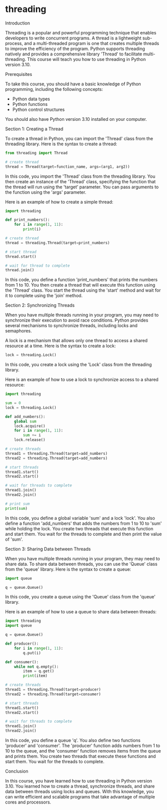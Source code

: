 
threading
=========
Introduction

Threading is a popular and powerful programming technique that enables developers to write concurrent programs. A thread is a lightweight sub-process, and a multi-threaded program is one that creates multiple threads to improve the efficiency of the program. Python supports threading natively and provides a comprehensive library 'Thread' to facilitate multi-threading. This course will teach you how to use threading in Python version 3.10.

Prerequisites

To take this course, you should have a basic knowledge of Python programming, including the following concepts:

 - Python data types
 - Python functions
 - Python control structures

You should also have Python version 3.10 installed on your computer.

Section 1: Creating a Thread

To create a thread in Python, you can import the 'Thread' class from the threading library. Here is the syntax to create a thread:

```python
from threading import Thread

# create thread
thread = Thread(target=function_name, args=(arg1, arg2))
```

In this code, you import the 'Thread' class from the threading library. You then create an instance of the 'Thread' class, specifying the function that the thread will run using the 'target' parameter. You can pass arguments to the function using the 'args' parameter.

Here is an example of how to create a simple thread:

```python
import threading

def print_numbers():
    for i in range(1, 11):
        print(i)

# create thread
thread = threading.Thread(target=print_numbers)

# start thread
thread.start()

# wait for thread to complete
thread.join()
```

In this code, you define a function 'print_numbers' that prints the numbers from 1 to 10. You then create a thread that will execute this function using the 'Thread' class. You start the thread using the 'start' method and wait for it to complete using the 'join' method.

Section 2: Synchronizing Threads

When you have multiple threads running in your program, you may need to synchronize their execution to avoid race conditions. Python provides several mechanisms to synchronize threads, including locks and semaphores.

A lock is a mechanism that allows only one thread to access a shared resource at a time. Here is the syntax to create a lock:

```python
lock = threading.Lock()
```

In this code, you create a lock using the 'Lock' class from the threading library.

Here is an example of how to use a lock to synchronize access to a shared resource:

```python
import threading

sum = 0
lock = threading.Lock()

def add_numbers():
    global sum
    lock.acquire()
    for i in range(1, 11):
        sum += i
    lock.release()

# create threads
thread1 = threading.Thread(target=add_numbers)
thread2 = threading.Thread(target=add_numbers)

# start threads
thread1.start()
thread2.start()

# wait for threads to complete
thread1.join()
thread2.join()

# print sum
print(sum)
```

In this code, you define a global variable 'sum' and a lock 'lock'. You also define a function 'add_numbers' that adds the numbers from 1 to 10 to 'sum' while holding the lock. You create two threads that execute this function and start them. You wait for the threads to complete and then print the value of 'sum'.

Section 3: Sharing Data between Threads

When you have multiple threads running in your program, they may need to share data. To share data between threads, you can use the 'Queue' class from the 'queue' library. Here is the syntax to create a queue:

```python
import queue

q = queue.Queue()
```

In this code, you create a queue using the 'Queue' class from the 'queue' library.

Here is an example of how to use a queue to share data between threads:

```python
import threading
import queue

q = queue.Queue()

def producer():
    for i in range(1, 11):
        q.put(i)

def consumer():
    while not q.empty():
        item = q.get()
        print(item)

# create threads
thread1 = threading.Thread(target=producer)
thread2 = threading.Thread(target=consumer)

# start threads
thread1.start()
thread2.start()

# wait for threads to complete
thread1.join()
thread2.join()
```

In this code, you define a queue 'q'. You also define two functions 'producer' and 'consumer'. The 'producer' function adds numbers from 1 to 10 to the queue, and the 'consumer' function removes items from the queue and prints them. You create two threads that execute these functions and start them. You wait for the threads to complete.

Conclusion

In this course, you have learned how to use threading in Python version 3.10. You learned how to create a thread, synchronize threads, and share data between threads using locks and queues. With this knowledge, you can write efficient and scalable programs that take advantage of multiple cores and processors.